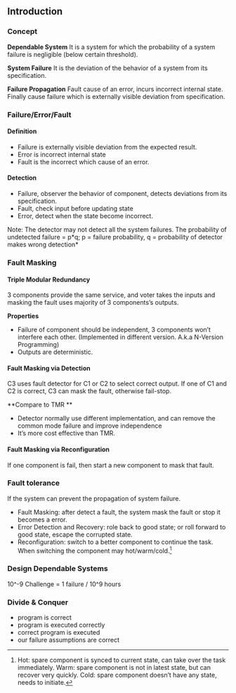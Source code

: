 ## Introduction
### Concept
**Dependable System**
It is a system for which the probability of a system failure is negligible (below certain threshold). 

**System Failure**
It is the deviation of the behavior of a system from its specification.

**Failure Propagation**
Fault cause of an error, incurs incorrect internal state. Finally cause failure which is externally visible deviation from specification.

### Failure/Error/Fault
#### Definition
- Failure is externally visible deviation from the expected result.
- Error is incorrect internal state
- Fault is the incorrect which cause of an error.
#### Detection
- Failure, observer the behavior of component, detects deviations from its specification. 
- Fault, check input before updating state
- Error, detect when the state become incorrect.

Note: The detector may not detect all the system failures. The probability of undetected failure = p\*q; p = failure probability, q = probability of detector makes wrong detection\* 
### Fault Masking
#### Triple Modular Redundancy
3 components provide the same service, and voter takes the inputs and masking the fault uses majority of 3 components’s outputs. 

**Properties**

* Failure of component should be independent, 3 components won’t interfere each other. (Implemented in different version. A.k.a N-Version Programming)
* Outputs are deterministic.  

#### Fault Masking via Detection
C3 uses fault detector for C1 or C2 to select correct output. If one of C1 and C2 is correct, C3 can mask the fault, otherwise fail-stop. 

**Compare to TMR **

- Detector normally use different implementation, and can remove the common mode failure and improve independence
- It’s more cost effective than TMR.

#### Fault Masking via Reconfiguration
If one component is fail, then start a new component to mask that fault.

### Fault tolerance
If the system can prevent the propagation of system failure. 
- Fault Masking: after detect a fault, the system mask the fault or stop it becomes a error.
- Error Detection and Recovery: role back to good state; or roll forward to good state, escape the corrupted state.
- Reconfiguration: switch to a better component to continue the task. When switching the component may hot/warm/cold.[^1]

### Design Dependable Systems
10^-9 Challenge = 1 failure / 10^9 hours
### Divide & Conquer
- program is correct
- program is executed correctly
- correct program is executed
- our failure assumptions are correct 

[^1]:	Hot: spare component is synced to current state, can take over the task immediately.
	Warm: spare component is not in latest state, but can recover very quickly. 
	Cold: spare component doesn’t have any state, needs to initiate.